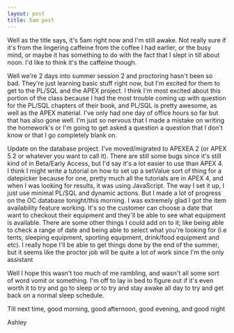 ```yaml
---
layout: post
title: 5am post
---
```


Well as the title says, it's 5am right now and I'm still awake. Not really sure if it's from the lingering caffeine from the coffee I had earlier, or the busy mind, or maybe it has something to do with the fact that I slept in till about noon. I'd like to think it's the caffeine though.

Well we're 2 days into summer session 2 and proctoring hasn't been so bad. They're just learning basic stuff right now, but I'm excited for them to get to the PL/SQL and the APEX project. I think I'm most excited about this portion of the class because I had the most trouble coming up with question for the PL/SQL chapters of their book, and PL/SQL is pretty awesome, as well as the APEX material. I've only had one day of office hours so far but that has also gone well. I'm just so nervous that I made a mistake on writing the homework's or I'm going to get asked a question a question that I don't know or that I go completely blank on.

Update on the database project. I've moved/migrated to APEXEA 2 (or APEX 5.2 or whatever you want to call it). There are still some bugs since it's still kind of in Beta/Early Access, but I'd say it's a lot easier to use than APEX 4. I think I might write a tutorial on how to set up a setValue sort of thing for a datepicker because for one, pretty much all the tutorials are in APEX 4, and when I was looking for results, it was using JavaScript. The way I set it up, I just use minimal PL/SQL and dynamic actions. But I made a lot of progress on the OC database tonight/this morning. I was extremely glad I got the item availability feature working. It's so the customer can choose a date that want to checkout their equipment and they'll be able to see what equipment is available. There are some other things I could add on to it; like being able to check a range of date and being able to select what you're looking for (i.e tents, sleeping equipment, sporting equipment, drink/food equipment and etc). I really hope I'll be able to get things done by the end of the summer, but it seems like the proctor job will be quite a lot of work since I'm the only assistant

Well I hope this wasn't too much of me rambling, and wasn't all some sort of word vomit or something. I'm off to lay in bed to figure out if it's even worth it to try and go to sleep or to try and stay awake all day to try and get back on a normal sleep schedule.

Till next time, good morning, good afternoon, good evening, and good night

Ashley